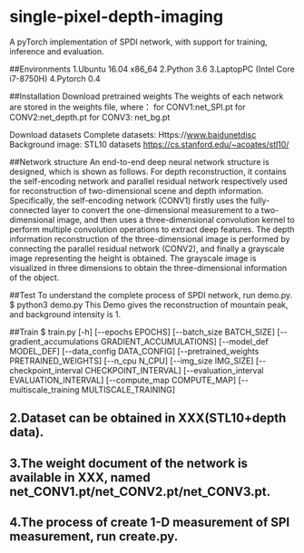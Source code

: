 # single-pixel-depth-imaging
A pyTorch implementation of SPDI network, with support for training, inference and evaluation.

##Environments
1.Ubuntu 16.04 x86_64
2.Python 3.6
3.LaptopPC (Intel Core i7-8750H)
4.Pytorch 0.4


##Installation
Download pretrained weights
  The weights of each network are stored in the weights file, where：
  for CONV1:net_SPI.pt 
  for CONV2:net_depth.pt
  for CONV3: net_bg.pt

Download datasets
  Complete datasets:
  Https://www.baidunetdisc
  Background image: STL10 datasets
  https://cs.stanford.edu/~acoates/stl10/
  
##Network structure
  An end-to-end deep neural network structure is designed, which is shown as follows. For depth reconstruction, it contains the self-encoding network and parallel residual network respectively used for reconstruction of two-dimensional scene and depth information. Specifically, the self-encoding network (CONV1) firstly uses the fully-connected layer to convert the one-dimensional measurement to a two-dimensional image, and then uses a three-dimensional convolution kernel to perform multiple convolution operations to extract deep features. 
  The depth information reconstruction of the three-dimensional image is performed by connecting the parallel residual network (CONV2), and finally a grayscale image representing the height is obtained. The grayscale image is visualized in three dimensions to obtain the three-dimensional information of the object.
  
##Test 
To understand the complete process of SPDI network, run demo.py. 
  $ python3 demo.py
This Demo gives the reconstruction of mountain peak, and background intensity is 1.

##Train
  $ train.py [-h] [--epochs EPOCHS] [--batch_size BATCH_SIZE]
                [--gradient_accumulations GRADIENT_ACCUMULATIONS]
                [--model_def MODEL_DEF] [--data_config DATA_CONFIG]
                [--pretrained_weights PRETRAINED_WEIGHTS] [--n_cpu N_CPU]
                [--img_size IMG_SIZE]
                [--checkpoint_interval CHECKPOINT_INTERVAL]
                [--evaluation_interval EVALUATION_INTERVAL]
                [--compute_map COMPUTE_MAP]
                [--multiscale_training MULTISCALE_TRAINING]



## 2.Dataset can be obtained in XXX(STL10+depth data).

## 3.The weight document of the network is available in XXX, named net_CONV1.pt/net_CONV2.pt/net_CONV3.pt.

## 4.The process of create 1-D measurement of SPI measurement, run create.py.
